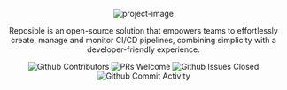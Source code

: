 <p align="center">
  <img src="https://socialify.git.ci/Reposible-HQ/reposible/image?forks=1&amp;issues=1&amp;language=1&amp;logo=https%3A%2F%2Fcdn.prod.website-files.com%2F67d012e8c7d76a09078b13c8%2F6811e55bba58a01477a1de7a_Reposible%2520Logo.svg&amp;name=1&amp;owner=1&amp;pattern=Solid&amp;pulls=1&amp;stargazers=1&amp;theme=Light" alt="project-image">
</p>

<p id="description" align="center">Reposible is an open-source solution that empowers teams to effortlessly create, manage and monitor CI/CD pipelines, combining simplicity with a developer-friendly experience.</p>

<p align="center">
  <img src="https://img.shields.io/github/contributors/Reposible-HQ/reposible" alt="Github Contributors">
  <img src="https://img.shields.io/badge/PRs-welcome-brightgreen.svg?style=shields" alt="PRs Welcome">
  <img src="https://img.shields.io/github/issues-closed/Reposible-HQ/reposible" alt="Github Issues Closed">
  <img src="https://img.shields.io/github/commit-activity/m/Reposible-HQ/reposible" alt="Github Commit Activity">
</p>

<!-- readme: contributors -start -->
<!-- readme: contributors -end -->
